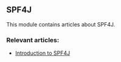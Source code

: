 ## SPF4J

This module contains articles about SPF4J.

### Relevant articles:

- [Introduction to SPF4J](https://www.surya.com/spf4j)
